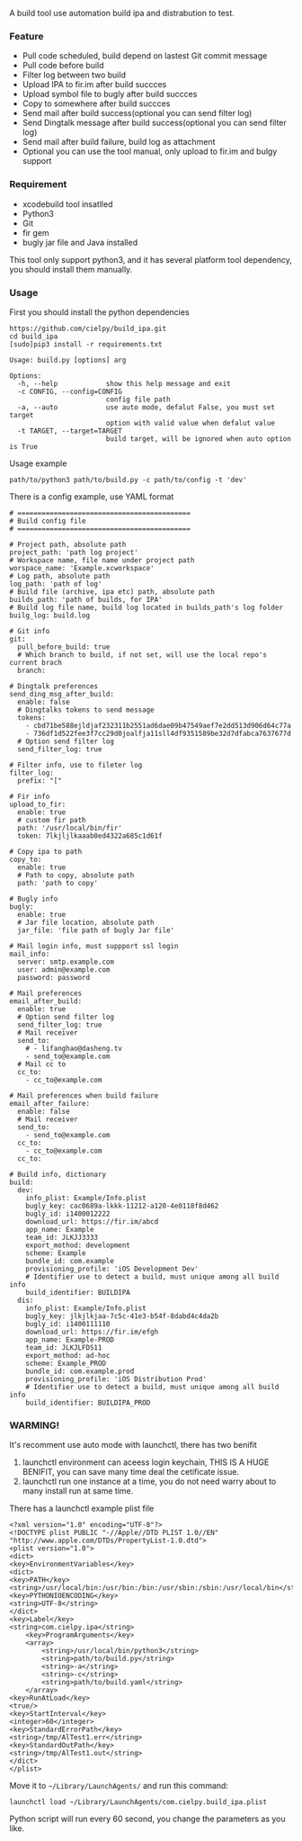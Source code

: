 A build tool use automation build ipa and distrabution to test.

### Feature

- Pull code scheduled, build depend on lastest Git commit message
- Pull code before build
- Filter log between two build
- Upload IPA to fir.im after build succces
- Upload symbol file to bugly after build succces
- Copy to somewhere after build succces
- Send mail after build success(optional you can send filter log)
- Send Dingtalk message after build success(optional you can send filter log)
- Send mail after build failure, build log as attachment
- Optional you can use the tool manual, only upload to fir.im and bulgy support

### Requirement

- xcodebuild tool insatlled
- Python3
- Git
- fir gem
- bugly jar file and Java installed

This tool only support python3, and it has several platform tool dependency, you should install them manually.

### Usage

First you should install the python dependencies

```
https://github.com/cielpy/build_ipa.git
cd build_ipa
[sudo]pip3 install -r requirements.txt
```

```
Usage: build.py [options] arg

Options:
  -h, --help            show this help message and exit
  -c CONFIG, --config=CONFIG
                        config file path
  -a, --auto            use auto mode, defalut False, you must set target
                        option with valid value when defalut value
  -t TARGET, --target=TARGET
                        build target, will be ignored when auto option is True
```

Usage example

```
path/to/python3 path/to/build.py -c path/to/config -t 'dev'
```

There is a config example, use YAML format

```
# ===========================================
# Build config file
# ===========================================

# Project path, absolute path
project_path: 'path log project'
# Workspace name, file name under project path
worspace_name: 'Example.xcworkspace'
# Log path, absolute path
log_path: 'path of log'
# Build file (archive, ipa etc) path, absolute path
builds_path: 'path of builds, for IPA'
# Build log file name, build log located in builds_path's log folder
builg_log: build.log

# Git info
git:
  pull_before_build: true
  # Which branch to build, if not set, will use the local repo's current brach
  branch: 

# Dingtalk preferences
send_ding_msg_after_build:
  enable: false
  # Dingtalks tokens to send message
  tokens: 
    - cbd71be588ejldjaf232311b2551ad6dae09b47549aef7e2dd513d906d64c77a
    - 736df1d522fee3f7cc29d0joalfja11sll4df9351589be32d7dfabca7637677d
  # Option send filter log
  send_filter_log: true

# Filter info, use to fileter log
filter_log:
  prefix: "["

# Fir info
upload_to_fir:
  enable: true
  # custom fir path
  path: '/usr/local/bin/fir'
  token: 7lkjljlkaaab0ed4322a685c1d61f

# Copy ipa to path
copy_to:
  enable: true
  # Path to copy, absolute path
  path: 'path to copy'

# Bugly info
bugly:
  enable: true
  # Jar file location, absolute path
  jar_file: 'file path of bugly Jar file'

# Mail login info, must suppport ssl login
mail_info:
  server: smtp.example.com
  user: admin@example.com
  password: password

# Mail preferences
email_after_build:
  enable: true
  # Option send filter log
  send_filter_log: true
  # Mail receiver
  send_to: 
    # - lifanghao@dasheng.tv
    - send_to@example.com
  # Mail cc to
  cc_to: 
    - cc_to@example.com

# Mail preferences when build failure
email_after_failure:
  enable: false
  # Mail receiver
  send_to: 
    - send_to@example.com
  cc_to: 
    - cc_to@example.com
  cc_to: 

# Build info, dictionary
build:
  dev: 
    info_plist: Example/Info.plist
    bugly_key: cac0689a-lkkk-11212-a120-4e0118f8d462
    bugly_id: i1400012222
    download_url: https://fir.im/abcd
    app_name: Example
    team_id: JLKJJ3333
    export_mothod: development
    scheme: Example
    bundle_id: com.example
    provisioning_profile: 'iOS Development Dev'
    # Identifier use to detect a build, must unique among all build info
    build_identifier: BUILDIPA
  dis: 
    info_plist: Example/Info.plist
    bugly_key: jlkjlkjaa-7c5c-41e3-b54f-8dabd4c4da2b
    bugly_id: i1400111110
    download_url: https://fir.im/efgh
    app_name: Example-PROD
    team_id: JLKJLFDS11
    export_mothod: ad-hoc
    scheme: Example_PROD
    bundle_id: com.example.prod
    provisioning_profile: 'iOS Distribution Prod'
    # Identifier use to detect a build, must unique among all build info
    build_identifier: BUILDIPA_PROD
```

### WARMING!

It's recomment use auto mode with launchctl, there has two benifit

1. launchctl environment can aceess login keychain, THIS IS A HUGE BENIFIT, you can save many time deal the cetificate issue.
2. launchctl run one instance at a time, you do not need warry about to many install run at same time.

There has a launchctl example plist file

```
<?xml version="1.0" encoding="UTF-8"?>
<!DOCTYPE plist PUBLIC "-//Apple//DTD PLIST 1.0//EN" "http://www.apple.com/DTDs/PropertyList-1.0.dtd">
<plist version="1.0">
<dict>
<key>EnvironmentVariables</key>
<dict>
<key>PATH</key>
<string>/usr/local/bin:/usr/bin:/bin:/usr/sbin:/sbin:/usr/local/bin</string>
<key>PYTHONIOENCODING</key>
<string>UTF-8</string>
</dict>
<key>Label</key>
<string>com.cielpy.ipa</string>
	<key>ProgramArguments</key>
	<array>
        <string>/usr/local/bin/python3</string>
        <string>path/to/build.py</string>
        <string>-a</string>
        <string>-c</string>
        <string>path/to/build.yaml</string>
	</array>
<key>RunAtLoad</key>
<true/>
<key>StartInterval</key>
<integer>60</integer>
<key>StandardErrorPath</key>
<string>/tmp/AlTest1.err</string>
<key>StandardOutPath</key>
<string>/tmp/AlTest1.out</string>
</dict>
</plist>
```

Move it to `~/Library/LaunchAgents/` and run this command:

```
launchctl load ~/Library/LaunchAgents/com.cielpy.build_ipa.plist
```

Python script will run every 60 second, you change the parameters as you like.
